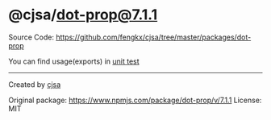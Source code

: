 # @cjsa/dot-prop@7.1.1

Source Code: https://github.com/fengkx/cjsa/tree/master/packages/dot-prop

You can find usage(exports) in [unit test](https://github.com/fengkx/cjsa/tree/master/packages/dot-prop/test/pkg.test.js)

---

Created by [cjsa](https://github.com/fengkx/cjsa/)

Original package: https://www.npmjs.com/package/dot-prop/v/7.1.1
License: MIT
